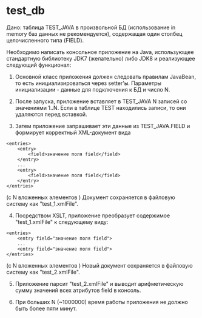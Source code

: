 # test_db

Дано: таблица TEST_JAVA в произвольной БД (использование in memory баз данных не рекомендуется), содержащая один столбец целочисленного типа (FIELD).

Необходимо написать консольное приложение на Java, использующее стандартную библиотеку JDK7 (желательно) либо JDK8 и реализующее следующий функционал:

1. Основной класс приложения должен следовать правилам JavaBean, то есть инициализироваться через setter'ы. Параметры инициализации - данные для подключения к БД и число N. 

2. После запуска, приложение вставляет в TEST_JAVA N записей со значениями 1..N. Если в таблице TEST находились записи, то они удаляются перед вставкой.

3. Затем приложение запрашивает эти данные из TEST_JAVA.FIELD и формирует корректный XML-документ вида
```xmlFile
<entries>
    <entry>
        <field>значение поля field</field>
    </entry>
    ...
    <entry>
        <field>значение поля field</field>
    </entry>
</entries>
```
(с N вложенных элементов <entry>)
Документ сохраняется в файловую систему как "test_1.xmlFile".

4. Посредством XSLT, приложение преобразует содержимое "test_1.xmlFile" к следующему виду:
```xmlFile
<entries>
    <entry field="значение поля field">
    ...
    <entry field="значение поля field">
</entries>
```
(с N вложенных элементов <entry>)
Новый документ сохраняется в файловую систему как "test_2.xmlFile".

5. Приложение парсит "test_2.xmlFile" и выводит арифметическую сумму значений всех атрибутов field в консоль. 

6. При больших N (~1000000) время работы приложения не должно быть более пяти минут.
